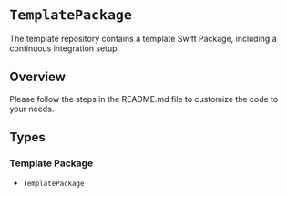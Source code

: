 # ``TemplatePackage``

<!--
#
# This source file is part of the TemplatePackage open source project
#
# SPDX-FileCopyrightText: 2022 Stanford University and the project authors (see CONTRIBUTORS.md)
#
# SPDX-License-Identifier: MIT
#       
-->

The template repository contains a template Swift Package, including a continuous integration setup.

## Overview

Please follow the steps in the README.md file to customize the code to your needs.

## Types

### Template Package

- ``TemplatePackage``
